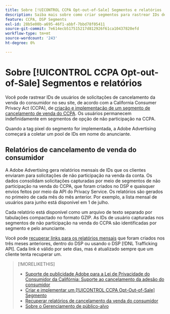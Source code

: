 ```yaml
---
title: Sobre [!UICONTROL CCPA Opt-out-of-Sale] Segmentos e relatórios
description: Saiba mais sobre como criar segmentos para rastrear IDs de solicitações de não participação na venda do CCPA e como recuperar relatórios das IDs.
feature: CCPA, DSP Segments
exl-id: 28b5e00b-a695-46f1-abbf-7bbd78f05411
source-git-commit: 7e614ecb517515217d812926f61ca10437820efd
workflow-type: tm+mt
source-wordcount: '243'
ht-degree: 0%

---
```


# Sobre [!UICONTROL CCPA Opt-out-of-Sale] Segmentos e relatórios

Você pode rastrear IDs de usuários de solicitações de cancelamento da venda do consumidor no seu site, de acordo com a California Consumer Privacy Act (CCPA), de [criação e implementação de um segmento de cancelamento de venda do CCPA](ccpa-opt-out-segment-create.md). Os usuários permanecem indefinidamente em segmentos de opção de não participação na CCPA.

Quando a tag pixel do segmento for implementada, a Adobe Advertising começará a coletar um pool de IDs em nome do anunciante.

## Relatórios de cancelamento de venda do consumidor

A Adobe Advertising gera relatórios mensais de IDs que os clientes enviaram para solicitações de não participação na venda da conta. Os dados consolidam solicitações capturadas por meio de segmentos de não participação na venda do CCPA, que foram criados no DSP e quaisquer envios feitos por meio da API do Privacy Service.  Os relatórios são gerados no primeiro de cada mês do mês anterior. Por exemplo, a lista mensal de usuários para junho está disponível em 1 de julho.

Cada relatório está disponível como um arquivo de texto separado por tabulações compactado no formato GZIP. As IDs de usuário capturadas nos segmentos de não participação na venda do CCPA são identificadas por segmento e pelo anunciante.

Você pode [recuperar links para os relatórios mensais](ccpa-opt-out-segment-report-retrieve.md) que foram criados nos três meses anteriores, dentro do DSP ou usando o DSP [!DNL Trafficking API]. Cada link é válido por sete dias, mas é atualizado sempre que um cliente tenta recuperar um.

>[!MORELIKETHIS]
>
>* [Suporte de publicidade Adobe para a Lei de Privacidade do Consumidor da Califórnia: Suporte ao cancelamento da adesão do consumidor](/help/privacy/ccpa/ccpa-opt-out-of-sale.md)
>* [Criar e implementar um [!UICONTROL CCPA Opt-Out-of-Sale] Segmento](ccpa-opt-out-segment-create.md)
>* [Recuperar relatórios de cancelamento da venda do consumidor](ccpa-opt-out-segment-report-retrieve.md)
>* [Sobre o Gerenciamento de público-alvo](audience-about.md)

